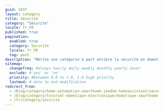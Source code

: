 ```yaml
---
guid: 1037
layout: category
title: Sécurité
category: "Securite"
locale: fr_FR
published: true
pagination:
  enabled: true
  category: Securite
  locale: fr_FR
  tag: post
description: "Mérite une catégorie à part entière la sécurité en domotique est de loin la plus utilisée avec en premier lieu les systèmes d’alarmes et de vidéosurveillance"
sitemap:
  changefreq: #always hourly daily weekly monthly yearly never
  exclude: #'yes' or 'no'
  priority: #between 0.0 to 1.0, 1.0 high priority
  lastmod: # date to end modification
redirect_from: 
  - /blog/category/home-automation-smarthome-jeedom-homeassistant/securite/
  - /blog/category/tutoriel-domotique-electronique/domotique-smarthome-jeedom-homeassistant/securite/
  - /fr/category/securite
---
```

